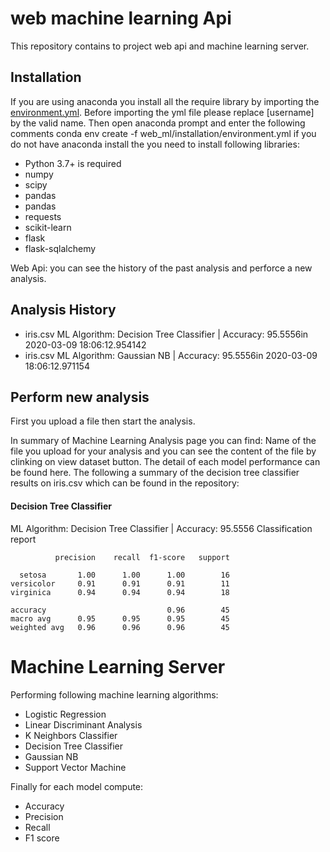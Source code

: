 # web machine learning Api

This repository contains to project web api and machine learning server.

## Installation
If you are using anaconda you install all the require library by importing the [environment.yml](installation/environment.yml).
Before importing the yml file please replace [username] by the valid name.
Then open anaconda prompt and enter the following comments
conda env create -f web_ml/installation/environment.yml
if you do not have anaconda install the you need to install following libraries:
- Python 3.7+ is required
- numpy
- scipy
- pandas
- pandas
- requests
- scikit-learn
- flask
- flask-sqlalchemy


Web Api:
you can see the history of the past analysis and perforce a new analysis.

## Analysis History
- iris.csv ML Algorithm: Decision Tree Classifier | Accuracy: 95.5556in 2020-03-09 18:06:12.954142
- iris.csv ML Algorithm: Gaussian NB | Accuracy: 95.5556in 2020-03-09 18:06:12.971154

## Perform new analysis
First you upload a file then start the analysis.

In summary of Machine Learning Analysis page you can find:
Name of the file you upload for your analysis and you can see the content of the file by clinking on view dataset button.
The detail of each model performance can be found here. The following a summary of the decision tree classifier results on iris.csv which can be found in the repository:

#### Decision Tree Classifier
ML Algorithm: Decision Tree Classifier | Accuracy: 95.5556
Classification report

              precision    recall  f1-score   support

      setosa       1.00      1.00      1.00        16     
    versicolor     0.91      0.91      0.91        11 
    virginica      0.94      0.94      0.94        18

    accuracy                           0.96        45
    macro avg      0.95      0.95      0.95        45
    weighted avg   0.96      0.96      0.96        45

# Machine Learning Server
Performing following machine learning algorithms:
- Logistic Regression
- Linear Discriminant Analysis
- K Neighbors Classifier
- Decision Tree Classifier
- Gaussian NB
- Support Vector Machine

Finally for each model compute:
- Accuracy
- Precision
- Recall
- F1 score
